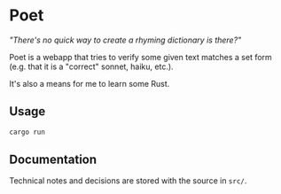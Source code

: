 # Poet

_"There's no quick way to create a rhyming dictionary is there?"_

Poet is a webapp that tries to verify some given text matches a set form
(e.g. that it is a "correct" sonnet, haiku, etc.).

It's also a means for me to learn some Rust.

## Usage

```sh
cargo run
```

## Documentation

Technical notes and decisions are stored with the source in `src/`.

